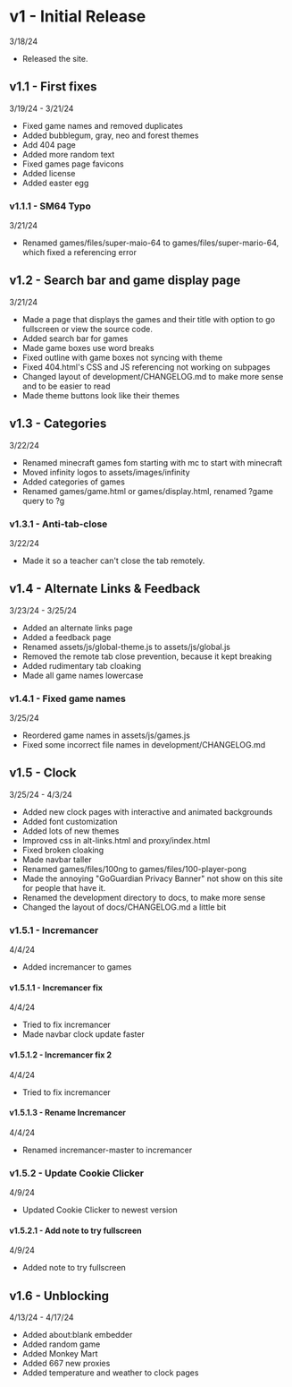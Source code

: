 # v1 - Initial Release

3/18/24

- Released the site.

## v1.1 - First fixes

3/19/24 - 3/21/24

- Fixed game names and removed duplicates
- Added bubblegum, gray, neo and forest themes
- Add 404 page
- Added more random text
- Fixed games page favicons
- Added license
- Added easter egg

### v1.1.1 - SM64 Typo

3/21/24

- Renamed games/files/super-maio-64 to games/files/super-mario-64, which fixed a referencing error

## v1.2 - Search bar and game display page

3/21/24

- Made a page that displays the games and their title with option to go fullscreen or view the source code.
- Added search bar for games
- Made game boxes use word breaks
- Fixed outline with game boxes not syncing with theme
- Fixed 404.html's CSS and JS referencing not working on subpages
- Changed layout of development/CHANGELOG.md to make more sense and to be easier to read
- Made theme buttons look like their themes

## v1.3 - Categories

3/22/24

- Renamed minecraft games fom starting with mc to start with minecraft
- Moved infinity logos to assets/images/infinity
- Added categories of games
- Renamed games/game.html or games/display.html, renamed ?game query to ?g

### v1.3.1 - Anti-tab-close

3/22/24

- Made it so a teacher can't close the tab remotely.

## v1.4 - Alternate Links & Feedback

3/23/24 - 3/25/24

- Added an alternate links page
- Added a feedback page
- Renamed assets/js/global-theme.js to assets/js/global.js
- Removed the remote tab close prevention, because it kept breaking
- Added rudimentary tab cloaking
- Made all game names lowercase

### v1.4.1 - Fixed game names

3/25/24

- Reordered game names in assets/js/games.js
- Fixed some incorrect file names in development/CHANGELOG.md

## v1.5 - Clock

3/25/24 - 4/3/24

- Added new clock pages with interactive and animated backgrounds
- Added font customization
- Added lots of new themes
- Improved css in alt-links.html and proxy/index.html
- Fixed broken cloaking
- Made navbar taller
- Renamed games/files/100ng to games/files/100-player-pong
- Made the annoying "GoGuardian Privacy Banner" not show on this site for people that have it.
- Renamed the development directory to docs, to make more sense
- Changed the layout of docs/CHANGELOG.md a little bit

### v1.5.1 - Incremancer

4/4/24

- Added incremancer to games

#### v1.5.1.1 - Incremancer fix

4/4/24

- Tried to fix incremancer
- Made navbar clock update faster

#### v1.5.1.2 - Incremancer fix 2

4/4/24

- Tried to fix incremancer

#### v1.5.1.3 - Rename Incremancer

4/4/24

- Renamed incremancer-master to incremancer

### v1.5.2 - Update Cookie Clicker

4/9/24

- Updated Cookie Clicker to newest version

#### v1.5.2.1 - Add note to try fullscreen

4/9/24

- Added note to try fullscreen

## v1.6 - Unblocking

4/13/24 - 4/17/24

- Added about:blank embedder
- Added random game
- Added Monkey Mart
- Added 667 new proxies
- Added temperature and weather to clock pages
